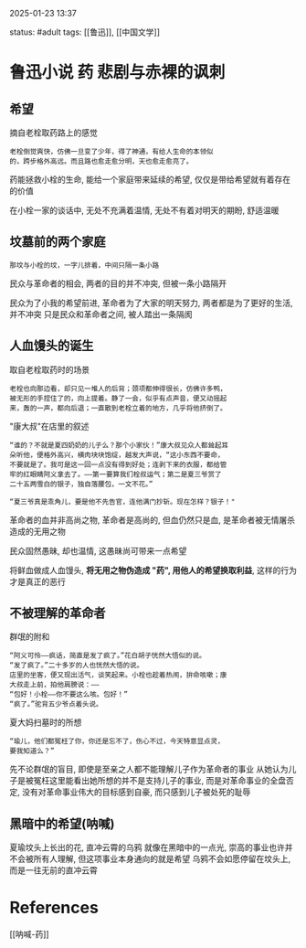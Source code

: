 2025-01-23    13:37

status: #adult 
tags: [[鲁迅]], [[中国文学]]


# 鲁迅小说 药 悲剧与赤裸的讽刺

## 希望

摘自老栓取药路上的感觉
```
老栓倒觉爽快，仿佛一旦变了少年，得了神通，有给人生命的本领似
的，跨步格外高远。而且路也愈走愈分明，天也愈走愈亮了。
```
药能拯救小栓的生命, 能给一个家庭带来延续的希望, 仅仅是带给希望就有着存在的价值

在小栓一家的谈话中, 无处不充满着温情, 无处不有着对明天的期盼, 舒适温暖

## 坟墓前的两个家庭

```
那坟与小栓的坟，一字儿排着，中间只隔一条小路
```

民众与革命者的相会, 两者的目的并不冲突, 但被一条小路隔开

民众为了小我的希望前进, 革命者为了大家的明天努力, 两者都是为了更好的生活, 并不冲突
只是民众和革命者之间, 被人踏出一条隔阂

## 人血馒头的诞生

取自老栓取药时的场景
```
老栓也向那边看，却只见一堆人的后背；颈项都伸得很长，仿佛许多鸭，
被无形的手捏住了的，向上提着。静了一会，似乎有点声音，便又动摇起
来，轰的一声，都向后退；一直散到老栓立着的地方，几乎将他挤倒了。
```

"康大叔"在店里的叙述
```
“谁的？不就是夏四奶奶的儿子么？那个小家伙！”康大叔见众人都耸起耳
朵听他，便格外高兴，横肉块块饱绽，越发大声说，“这小东西不要命，
不要就是了。我可是这一回一点没有得到好处；连剥下来的衣服，都给管
牢的红眼睛阿义拿去了。——第一要算我们栓叔运气；第二是夏三爷赏了
二十五两雪白的银子，独自落腰包，一文不花。”
```

```
“夏三爷真是乖角儿，要是他不先告官，连他满门抄斩。现在怎样？银子！"
```


革命者的血并非高尚之物, 革命者是高尚的, 但血仍然只是血, 是革命者被无情屠杀造成的无用之物

民众固然愚昧, 却也温情, 这愚昧尚可带来一点希望

将鲜血做成人血馒头, **将无用之物伪造成 "药", 用他人的希望换取利益**, 这样的行为才是真正的恶行

## 不被理解的革命者

群氓的附和
```
“阿义可怜——疯话，简直是发了疯了。”花白胡子恍然大悟似的说。
“发了疯了。”二十多岁的人也恍然大悟的说。
店里的坐客，便又现出活气，谈笑起来。小栓也趁着热闹，拚命咳嗽；康
大叔走上前，拍他肩膀说：——
“包好！小栓——你不要这么咳。包好！”
“疯了。”驼背五少爷点着头说。
```

夏大妈扫墓时的所想
```
“瑜儿，他们都冤枉了你，你还是忘不了，伤心不过，今天特意显点灵，
要我知道么？”
```

先不论群氓的盲目, 即使是至亲之人都不能理解儿子作为革命者的事业
从她认为儿子是被冤枉这里能看出她所想的并不是支持儿子的事业, 而是对革命事业的全盘否定, 没有对革命事业伟大的目标感到自豪, 而只感到儿子被处死的耻辱

## 黑暗中的希望(呐喊)

夏瑜坟头上长出的花, 直冲云霄的乌鸦
就像在黑暗中的一点光, 崇高的事业也许并不会被所有人理解, 但这项事业本身通向的就是希望
乌鸦不会如愿停留在坟头上, 而是一往无前的直冲云霄

# References

[[呐喊-药]]